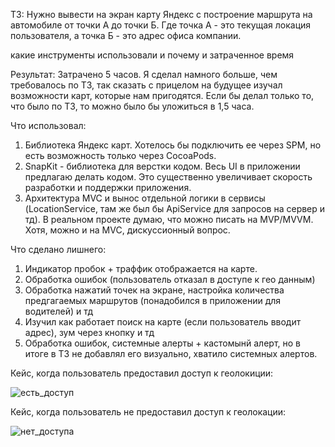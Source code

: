 ТЗ: Нужно вывести на экран карту Яндекс с построение маршрута на автомобиле от точки А до точки Б.
Где точка А - это текущая локация пользователя, а точка Б - это адрес офиса компании.

какие инструменты использовали и почему
и затраченное время

Результат:
Затрачено 5 часов. Я сделал намного больше, чем требовалось по ТЗ, так сказать с прицелом на будущее изучал возможности карт, которые нам пригодятся. 
Если бы делал только то, что было по ТЗ, то можно было бы уложиться в 1,5 часа.

Что использовал:
1) Библиотека Яндекс карт. Хотелось бы подключить ее через SPM, но есть возможность только через CocoaPods.
2) SnapKit - библиотека для верстки кодом. Весь UI в приложении предлагаю делать кодом. Это существенно увеличивает скорость разработки и поддержки приложения.
3) Архитектура MVC и вынос отдельной логики в сервисы (LocationService, там же был бы ApiService для запросов на сервер и тд).
В реальном проекте думаю, что можно писать на MVP/MVVM. Хотя, можно и на MVC, дискуссионный вопрос.

Что сделано лишнего: 
1) Индикатор пробок + траффик отображается на карте.
2) Обработка ошибок (пользователь отказал в доступе к гео данным)
3) Обработка нажатий точек на экране, настройка количества предгагаемых маршрутов (понадобился в приложении для водителей) и тд
4) Изучил как работает поиск на карте (если пользователь вводит адрес), зум через кнопку и тд
5) Обработка ошибок, системные алерты + кастомынй алерт, но в итоге в ТЗ не добавлял его визуально, хватило системных алертов.
   
Кейс, когда пользователь предоставил доступ к геолокиции:


![есть_доступ](https://github.com/leningradspb/YMapTest/assets/47813057/cd6a965a-61df-4d66-9300-7419d9355392)


Кейс, когда пользователь не предоставил доступ к геолокации:


![нет_доступа](https://github.com/leningradspb/YMapTest/assets/47813057/4ba62bba-4697-4c12-bf19-20eda02d2db5)
